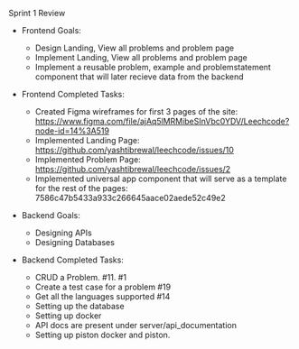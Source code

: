 Sprint 1 Review

- Frontend Goals:
    - Design Landing, View all problems and problem page
    - Implement Landing, View all problems and problem page
    - Implement a reusable problem, example and problemstatement component that will later recieve data from the backend
- Frontend Completed Tasks: 
    - Created Figma wireframes for first 3 pages of the site: https://www.figma.com/file/ajAq5lMRMibeSInVbc0YDV/Leechcode?node-id=14%3A519
    - Implemented Landing Page: https://github.com/yashtibrewal/leechcode/issues/10
    - Implemented Problem Page: https://github.com/yashtibrewal/leechcode/issues/2
    - Implemented universal app component that will serve as a template for the rest of the pages: 7586c47b5433a933c266645aace02aede52c49e2 

- Backend Goals:
    - Designing APIs
    - Designing Databases
- Backend Completed Tasks:
    - CRUD a Problem. #11. #1
    - Create a test case for a problem #19
    - Get all the languages supported #14
    - Setting up the database 
    - Setting up docker
    - API docs are present under server/api_documentation
    - Setting up piston docker and piston.
